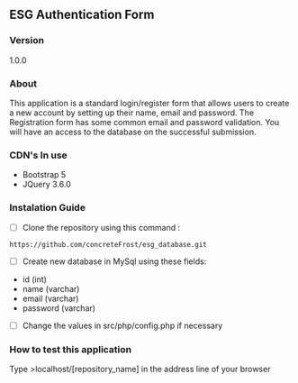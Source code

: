 ## ESG Authentication Form

### Version

1.0.0

### About

This application is a standard login/register form that allows users to create a new account
by setting up their name, email and password. The Registration form has some common email and
password validation. You will have an access to the database on the successful submission.

### CDN's In use

* Bootstrap 5
* JQuery 3.6.0

### Instalation Guide

- [ ] Clone the repository using this command :

```
https://github.com/concreteFrost/esg_database.git
```

- [ ] Create new database in MySql using these fields:
* id (int)
* name (varchar)
* email (varchar)
* password (varchar)

- [ ] Change the values in src/php/config.php if necessary

### How to test this application

Type >localhost/[repository_name] in the address line of your browser

